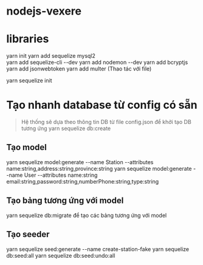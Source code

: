 # nodejs-vexere



# libraries
yarn init
yarn add sequelize mysql2   
yarn add sequelize-cli --dev
yarn add nodemon --dev
yarn add bcryptjs
yarn add jsonwebtoken
yarn add multer (Thao tác với file)

yarn sequelize init

# Tạo nhanh database từ config có sẵn
> Hệ thống sẽ dựa theo thông tin DB từ file config.json để khởi tạo DB tương ứng
yarn sequelize db:create 


## Tạo model
yarn sequelize model:generate --name Station --attributes name:string,address:string,province:string
yarn sequelize model:generate --name User --attributes name:string email:string,password:string,numberPhone:string,type:string

## Tạo bảng tương ứng với model
yarn sequelize db:migrate để tạo các bảng tương ứng với model

## Tạo seeder
yarn sequelize seed:generate --name create-station-fake
yarn sequelize db:seed:all
yarn sequelize db:seed:undo:all
